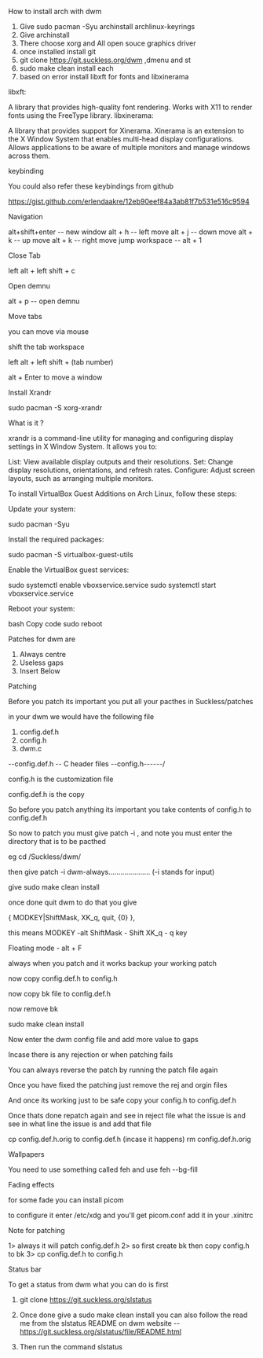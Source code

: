 How to install arch with dwm 

1) Give sudo pacman -Syu archinstall archlinux-keyrings 
2) Give archinstall 
3) There choose xorg and All open souce graphics driver 
4) once installed install git 
5) git clone https://git.suckless.org/dwm ,dmenu and st
6) sudo make clean install each 
7) based on error install libxft for fonts and libxinerama

libxft:

A library that provides high-quality font rendering.
Works with X11 to render fonts using the FreeType library.
libxinerama:

A library that provides support for Xinerama.
Xinerama is an extension to the X Window System that enables multi-head display configurations.
Allows applications to be aware of multiple monitors and manage windows across them.

keybinding 

You could also refer these keybindings from github 

https://gist.github.com/erlendaakre/12eb90eef84a3ab81f7b531e516c9594

Navigation 

alt+shift+enter -- new window 
alt + h -- left move 
alt + j -- down move 
alt + k -- up move 
alt + k -- right move 
jump workspace -- alt + 1 

Close Tab 

left alt + left shift + c

Open demnu 

alt + p -- open demnu 

Move tabs 

you can move via mouse 

shift the tab workspace 

left alt + left shift + (tab number)

alt + Enter to move a window
 
Install Xrandr 

sudo pacman -S xorg-xrandr

What is it ? 

xrandr is a command-line utility for managing and configuring display settings in X Window System. It allows you to:

List: View available display outputs and their resolutions.
Set: Change display resolutions, orientations, and refresh rates.
Configure: Adjust screen layouts, such as arranging multiple monitors.


To install VirtualBox Guest Additions on Arch Linux, follow these steps:

Update your system:

sudo pacman -Syu

Install the required packages:

sudo pacman -S virtualbox-guest-utils

Enable the VirtualBox guest services:

sudo systemctl enable vboxservice.service
sudo systemctl start vboxservice.service

Reboot your system:

bash
Copy code
sudo reboot


Patches for dwm are 

1) Always centre
2) Useless gaps 
3) Insert Below 

Patching 

Before you patch its important you put all your pacthes in Suckless/patches 

in your dwm we would have the following file 

1) config.def.h 
2) config.h
3) dwm.c

--config.def.h -- C header files 
\--config.h------/

config.h is the customization file 

config.def.h is the copy

So before you patch anything its important you take contents of config.h to config.def.h

So now to patch you must give patch -i , and note you must enter the directory that is to be pacthed 

eg cd /Suckless/dwm/

then give patch -i dwm-always..................... (-i stands for input)

give sudo make clean install 

once done quit dwm to do that you give 

{ MODKEY|ShiftMask, XK_q,      quit,           {0} },

this means MODKEY -alt 
ShiftMask - Shift
XK_q - q key 

Floating mode - alt + F 

always when you patch and it works backup your working patch 

now copy config.def.h to config.h

now copy bk file to config.def.h

now remove bk


sudo make clean install 

Now enter the dwm config file and add more value to gaps 


Incase there is any rejection or when patching fails 

You can always reverse the patch by running the patch file again 

Once you have fixed the patching just remove the rej and orgin files

And once its working just to be safe copy your config.h to config.def.h

Once thats done repatch again and see in reject file what the issue is and see in what line the issue is and add that file 

cp config.def.h.orig to config.def.h (incase it happens)
rm config.def.h.orig

Wallpapers 

You need to use something called feh and use feh --bg-fill

Fading effects

for some fade you can install picom

to configure it enter /etc/xdg and you'll get picom.conf add it in your .xinitrc

Note for patching 

1> always it will patch config.def.h
2> so first create bk then copy config.h to bk 
3> cp config.def.h to config.h


Status bar 

To get a status from dwm what you can do is first 

1) git clone https://git.suckless.org/slstatus

2) Once done give a sudo make clean install you can also follow the read me from the slstatus README on dwm website -- https://git.suckless.org/slstatus/file/README.html

3) Then run the command slstatus 
